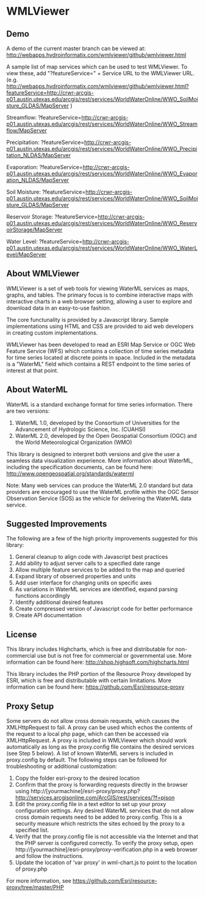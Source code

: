 WMLViewer
=========

Demo
----
A demo of the current master branch can be viewed at: http://webapps.hydroinformatix.com/wmlviewer/github/wmlviewer.html

A sample list of map services which can be used to test WMLViewer. To view these, add "?featureService=" + Service URL to the WMLViewer URL. (e.g. http://webapps.hydroinformatix.com/wmlviewer/github/wmlviewer.html?featureService=http://crwr-arcgis-p01.austin.utexas.edu/arcgis/rest/services/WorldWaterOnline/WWO_SoilMoisture_GLDAS/MapServer )

Streamflow: ?featureService=http://crwr-arcgis-p01.austin.utexas.edu/arcgis/rest/services/WorldWaterOnline/WWO_Streamflow/MapServer

Precipitation: ?featureService=http://crwr-arcgis-p01.austin.utexas.edu/arcgis/rest/services/WorldWaterOnline/WWO_Precipitation_NLDAS/MapServer

Evaporation: ?featureService=http://crwr-arcgis-p01.austin.utexas.edu/arcgis/rest/services/WorldWaterOnline/WWO_Evaporation_NLDAS/MapServer

Soil Moisture: ?featureService=http://crwr-arcgis-p01.austin.utexas.edu/arcgis/rest/services/WorldWaterOnline/WWO_SoilMoisture_GLDAS/MapServer

Reservoir Storage: ?featureService=http://crwr-arcgis-p01.austin.utexas.edu/arcgis/rest/services/WorldWaterOnline/WWO_ReservoirStorage/MapServer

Water Level: ?featureService=http://crwr-arcgis-p01.austin.utexas.edu/arcgis/rest/services/WorldWaterOnline/WWO_WaterLevel/MapServer

About WMLViewer
---------------
WMLViewer is a set of web tools for viewing WaterML services as maps, graphs, and tables. The primary focus is to combine interactive maps with interactive charts in a web browser setting, allowing a user to explore and download data in an easy-to-use fashion.

The core functunality is provided by a Javascript library. Sample implementations using HTML and CSS are provided to aid web developers in creating custom implementations. 

WMLViewer has been developed to read an ESRI Map Service or OGC Web Feature Service (WFS) which contains a collection of time series metadata for time series located at discrete points in space. Included in the metadata is a "WaterML" field which contains a REST endpoint to the time series of interest at that point.

About WaterML
-------------
WaterML is a standard exchange format for time series information.
There are two versions:

1. WaterML 1.0, developed by the Consortium of Universities for the Advancement of Hydrologic Science, Inc. (CUAHSI)
2. WaterML 2.0, developed by the Open Geospatial Consortium (OGC) and the World Meteorological Organization (WMO)

This library is designed to interpret both versions and give the user a seamless data visualization experience. More information about WaterML, including the specification documents, can be found here: http://www.opengeospatial.org/standards/waterml 

Note: Many web services can produce the WaterML 2.0 standard but data providers are encouraged to use the WaterML profile within the OGC Sensor Observation Service (SOS) as the vehicle for delivering the WaterML data service.

Suggested Improvements
----------------------
The following are a few of the high priority improvements suggested for this library:

1. General cleanup to align code with Javascript best practices
2. Add ability to adjust server calls to a specified date range
3. Allow multiple feature services to be added to the map and queried
4. Expand library of observed properties and units
5. Add user interface for changing units on specific axes
6. As variations in WaterML services are identified, expand parsing functions accordingly
7. Identify additional desired features
8. Create compressed version of Javascript code for better performance
9. Create API documentation

License
-------
This library includes Highcharts, which is free and distributable for non-commercial use but is not free for commercial or governmental use. More information can be found here: http://shop.highsoft.com/highcharts.html

This library includes the PHP portion of the Resource Proxy developed by ESRI, which is free and distributable with certain limitations. More information can be found here: https://github.com/Esri/resource-proxy

Proxy Setup
-----------
Some servers do not allow cross domain requests, which causes the XMLHttpRequest to fail. A proxy can be used which echos the contents of the request to a local php page, which can then be accessed via XMLHttpRequest. A proxy is included in WMLViewer which should work automatically as long as the proxy.config file contains the desired services (see Step 5 below). A list of known WaterML servers is included in proxy.config by default. The following steps can be followed for troubleshooting or additional customization:

1. Copy the folder esri-proxy to the desired location
2. Confirm that the proxy is forwarding requests directly in the browser using http://[yourmachine]/esri-proxy/proxy.php?http://services.arcgisonline.com/ArcGIS/rest/services/?f=pjson
3. Edit the proxy.config file in a text editor to set up your proxy configuration settings. Any desired WaterML services that do not allow cross domain requests need to be added to proxy.config. This is a security measure which restricts the sites echoed by the proxy to a specified list.
5. Verify that the proxy.config file is not accessible via the Internet and that the PHP server is configured correctly. To verify the proxy setup, open http://[yourmachine]/esri-proxy/proxy-verification.php in a web browser and follow the instructions.
6. Update the location of 'var proxy' in wml-chart.js to point to the location of proxy.php

For more information, see https://github.com/Esri/resource-proxy/tree/master/PHP








